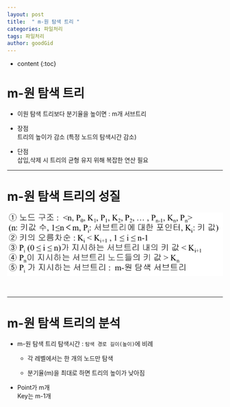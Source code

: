 ```yaml
---
layout: post
title:  " m-원 탐색 트리 "
categories: 파일처리
tags: 파일처리
author: goodGid
---
```

* content
{:toc}


# m-원 탐색 트리

* 이원 탐색 트리보다 분기율을 높이면 : m개 서브트리

* 장점 <br> 트리의 높이가 감소 (특정 노드의 탐색시간 감소)

* 단점 <br> 삽입,삭제 시 트리의 균형 유지 위해 복잡한 연산 필요

---

# m-원 탐색 트리의 성질


![](/assets/img/file_processing/m_search_tree_1.png)




<br>

---

# m-원 탐색 트리의 분석

* m-원 탐색 트리 탐색시간 : `탐색 경로 길이(높이)`에 비례

    * 각 레벨에서는 한 개의 노드만 탐색

    * 분기율(m)을 최대로 하면 트리의 높이가 낮아짐

* Point가 m개 <br> Key는 m-1개


